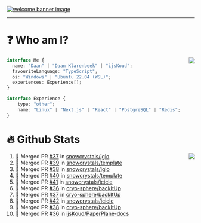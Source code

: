 <h1 align="center" style="display:none;"></h1>

<a href="https://ijskoud.dev/"><img src="https://cdn.ijskoud.dev/files/IIcds5oPKl.png" alt="welcome banner image" /></a>

---

# ❓ Who am I?

<img align="right" src="http://gh-stats.ijskoud.dev/api/top-langs?username=ijsKoud&cache_seconds=1800&layout=compact&hide_border=true&hide_rank=true&show_icons=true&theme=dark&title_color=ffffff&hide_border=true&locale=en" />

```typescript
interface Me {
  name: "Daan" | "Daan Klarenbeek" | "ijsKoud";
  favouriteLanguage: "TypeScript";
  os: "Windows" | "Ubuntu 22.04 (WSL)";
  experiences: Experience[];
}

interface Experience {
    type: "other";
    name: "Linux" | "Next.js" | "React" | "PostgreSQL" | "Redis";
}
```

# 🔥 Github Stats

<img align="right" src="http://gh-stats.ijskoud.dev/api? username=ijsKoud&cache_seconds=1800&hide_border=true&hide_rank=true&show_icons=true&theme=dark&title_color=ffffff&hide_border=true&locale=en">

<!--START_SECTION:activity-->
1. 🎉 Merged PR [#37](https://github.com/snowcrystals/iglo/pull/37) in [snowcrystals/iglo](https://github.com/snowcrystals/iglo)
2. 🎉 Merged PR [#39](https://github.com/snowcrystals/template/pull/39) in [snowcrystals/template](https://github.com/snowcrystals/template)
3. 🎉 Merged PR [#38](https://github.com/snowcrystals/iglo/pull/38) in [snowcrystals/iglo](https://github.com/snowcrystals/iglo)
4. 🎉 Merged PR [#40](https://github.com/snowcrystals/template/pull/40) in [snowcrystals/template](https://github.com/snowcrystals/template)
5. 🎉 Merged PR [#41](https://github.com/snowcrystals/icicle/pull/41) in [snowcrystals/icicle](https://github.com/snowcrystals/icicle)
6. 🎉 Merged PR [#36](https://github.com/cryo-sphere/backItUp/pull/36) in [cryo-sphere/backItUp](https://github.com/cryo-sphere/backItUp)
7. 🎉 Merged PR [#37](https://github.com/cryo-sphere/backItUp/pull/37) in [cryo-sphere/backItUp](https://github.com/cryo-sphere/backItUp)
8. 🎉 Merged PR [#42](https://github.com/snowcrystals/icicle/pull/42) in [snowcrystals/icicle](https://github.com/snowcrystals/icicle)
9. 🎉 Merged PR [#38](https://github.com/cryo-sphere/backItUp/pull/38) in [cryo-sphere/backItUp](https://github.com/cryo-sphere/backItUp)
10. 🎉 Merged PR [#36](https://github.com/ijsKoud/PaperPlane-docs/pull/36) in [ijsKoud/PaperPlane-docs](https://github.com/ijsKoud/PaperPlane-docs)
<!--END_SECTION:activity-->

<h1 align="center" style="display:none;"></h1>
